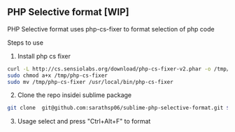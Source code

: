 PHP Selective format [WIP]
--------------------------

PHP Selective format uses php-cs-fixer to format selection of php code

Steps to use
1. Install php cs fixer

```sh
curl -L http://cs.sensiolabs.org/download/php-cs-fixer-v2.phar -o /tmp/php-cs-fixer
sudo chmod a+x /tmp/php-cs-fixer
sudo mv /tmp/php-cs-fixer /usr/local/bin/php-cs-fixer
```

2. Clone the repo insidei sublime package

```sh
git clone  git@github.com:sarathsp06/sublime-php-selective-format.git $HOME/.config/sublime-text-3/Packages/SelectivePHP

```


3. Usage select and press "Ctrl+Alt+F" to format 

